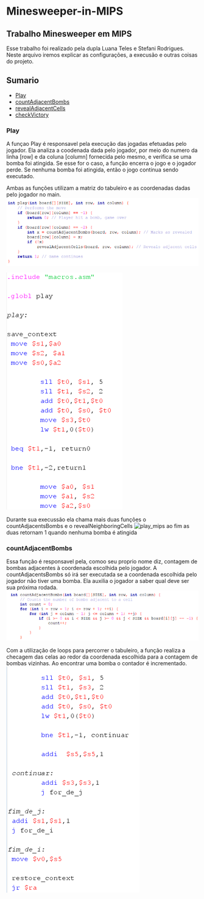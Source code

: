 # Minesweeper-in-MIPS
## Trabalho Minesweeper em MIPS
 Esse trabalho foi realizado pela dupla Luana Teles e Stefani Rodrigues. Neste arquivo iremos explicar as configurações, a execusão e outras coisas do projeto.
 
## Sumario
- [Play](#Play)
- [countAdjacentBombs](#countAdjacentBombs)
- [revealAdjacentCells](#revealAdjacentCells)
- [checkVictory](#checkVictory)

### Play
A funçao Play é responsavel pela execução das jogadas efetuadas pelo jogador. Ela analiza a coodenada dada pelo jogador, por meio do numero da linha [row] e da coluna [column] fornecida pelo mesmo, e verifica se uma bomba foi atingida. Se esse for o caso, a função encerra o jogo e o jogador perde. Se nenhuma bomba foi atingida, então o jogo continua sendo executado.

Ambas as funções utilizam a matriz do tabuleiro e as coordenadas dadas pelo jogador no main.
![playc](fotos/playc.png)

![playmips](fotos/playmips.png)

Durante sua execussão ela chama mais duas funções o countAdjacentsBombs e o revealNeighboringCells 
![play_mips](fotos/play_mips)
ao fim as duas retornam 1 quando nenhuma bomba é atingida

### countAdjacentBombs
Essa função é responsavel pela, comoo seu proprio nome diz, contagem de bombas adjacentes à coordenada escolhida pelo jogador. A countAdjacentsBombs só irá ser executada se a coordenada escolhida pelo jogador não tiver uma bomba. Ela auxilia o jogador a saber qual deve ser sua próxima rodada.
![countc](fotos/countc.png)

Com a utilização de loops para percorrer o tabuleiro, a função realiza a checagem das celas ao redor da coordenada escolhida para a contagem de bombas vizinhas. Ao encontrar uma bomba o contador é incrementado.
![count_mips](fotos/count_mips.png)
